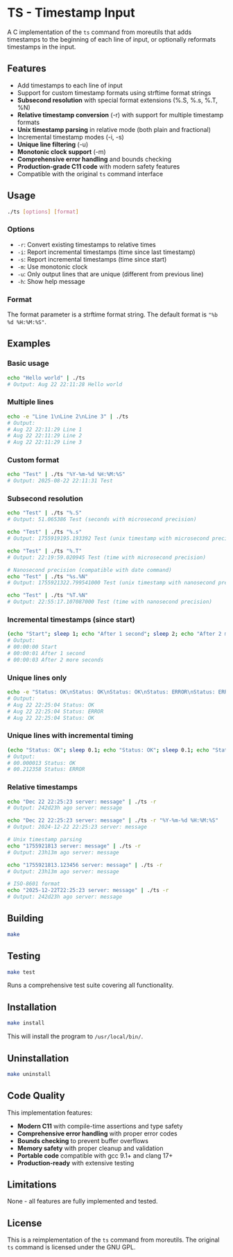 # TS - Timestamp Input

A C implementation of the `ts` command from moreutils that adds
timestamps to the beginning of each line of input, or optionally
reformats timestamps in the input.

## Features

- Add timestamps to each line of input
- Support for custom timestamp formats using strftime format strings
- **Subsecond resolution** with special format extensions (%.S, %.s, %.T, %N)
- **Relative timestamp conversion** (-r) with support for multiple timestamp formats
- **Unix timestamp parsing** in relative mode (both plain and fractional)
- Incremental timestamp modes (-i, -s)
- **Unique line filtering** (-u)
- **Monotonic clock support** (-m)
- **Comprehensive error handling** and bounds checking
- **Production-grade C11 code** with modern safety features
- Compatible with the original `ts` command interface

## Usage

```bash
./ts [options] [format]
```

### Options

- `-r`: Convert existing timestamps to relative times
- `-i`: Report incremental timestamps (time since last timestamp)
- `-s`: Report incremental timestamps (time since start)
- `-m`: Use monotonic clock
- `-u`: Only output lines that are unique (different from previous line)
- `-h`: Show help message

### Format

The format parameter is a strftime format string. The default format is `"%b %d %H:%M:%S"`.

## Examples

### Basic usage
```bash
echo "Hello world" | ./ts
# Output: Aug 22 22:11:28 Hello world
```

### Multiple lines
```bash
echo -e "Line 1\nLine 2\nLine 3" | ./ts
# Output:
# Aug 22 22:11:29 Line 1
# Aug 22 22:11:29 Line 2
# Aug 22 22:11:29 Line 3
```

### Custom format
```bash
echo "Test" | ./ts "%Y-%m-%d %H:%M:%S"
# Output: 2025-08-22 22:11:31 Test
```

### Subsecond resolution
```bash
echo "Test" | ./ts "%.S"
# Output: 51.065386 Test (seconds with microsecond precision)

echo "Test" | ./ts "%.s"
# Output: 1755919195.193392 Test (unix timestamp with microsecond precision)

echo "Test" | ./ts "%.T"
# Output: 22:19:59.020945 Test (time with microsecond precision)

# Nanosecond precision (compatible with date command)
echo "Test" | ./ts "%s.%N"
# Output: 1755921322.799541000 Test (unix timestamp with nanosecond precision)

echo "Test" | ./ts "%T.%N"
# Output: 22:55:17.107087000 Test (time with nanosecond precision)
```

### Incremental timestamps (since start)
```bash
(echo "Start"; sleep 1; echo "After 1 second"; sleep 2; echo "After 2 more seconds") | ./ts -s
# Output:
# 00:00:00 Start
# 00:00:01 After 1 second
# 00:00:03 After 2 more seconds
```

### Unique lines only
```bash
echo -e "Status: OK\nStatus: OK\nStatus: OK\nStatus: ERROR\nStatus: ERROR\nStatus: OK" | ./ts -u
# Output:
# Aug 22 22:25:04 Status: OK
# Aug 22 22:25:04 Status: ERROR
# Aug 22 22:25:04 Status: OK
```

### Unique lines with incremental timing
```bash
(echo "Status: OK"; sleep 0.1; echo "Status: OK"; sleep 0.1; echo "Status: ERROR") | ./ts -u -s "%.S"
# Output:
# 00.000013 Status: OK
# 00.212358 Status: ERROR
```

### Relative timestamps
```bash
echo "Dec 22 22:25:23 server: message" | ./ts -r
# Output: 242d23h ago server: message

echo "Dec 22 22:25:23 server: message" | ./ts -r "%Y-%m-%d %H:%M:%S"
# Output: 2024-12-22 22:25:23 server: message

# Unix timestamp parsing
echo "1755921813 server: message" | ./ts -r
# Output: 23h13m ago server: message

echo "1755921813.123456 server: message" | ./ts -r
# Output: 23h13m ago server: message

# ISO-8601 format
echo "2025-12-22T22:25:23 server: message" | ./ts -r
# Output: 242d23h ago server: message
```

## Building

```bash
make
```

## Testing

```bash
make test
```

Runs a comprehensive test suite covering all functionality.

## Installation

```bash
make install
```

This will install the program to `/usr/local/bin/`.

## Uninstallation

```bash
make uninstall
```

## Code Quality

This implementation features:

- **Modern C11** with compile-time assertions and type safety
- **Comprehensive error handling** with proper error codes
- **Bounds checking** to prevent buffer overflows
- **Memory safety** with proper cleanup and validation
- **Portable code** compatible with gcc 9.1+ and clang 17+
- **Production-ready** with extensive testing

## Limitations

None - all features are fully implemented and tested.

## License

This is a reimplementation of the `ts` command from moreutils. The original `ts` command is licensed under the GNU GPL.
